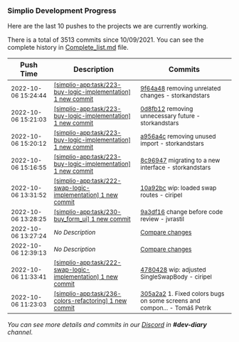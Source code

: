 
### Simplio Development Progress

Here are the last 10 pushes to the projects we are currently working.

There is a total of 3513 commits since 10/09/2021. You can see the complete history in
 [Complete_list.md](Complete_list.md) file.

| Push Time | Description | Commits |
| --- | --- | --- |
| <sub>2022-10-06 15:24:44</sub> | <sub>[[simplio-app:task/223\-buy\-logic\-implementation] 1 new commit](https://github.com/SimplioOfficial/simplio-app/commit/9f64a4864ca8863697e3e5a67e40c471edd1fa57)</sub> | <sub>[9f64a48](https://github.com/SimplioOfficial/simplio-app/commit/9f64a4864ca8863697e3e5a67e40c471edd1fa57) removing unrelated changes - storkandstars</sub> |
| <sub>2022-10-06 15:21:03</sub> | <sub>[[simplio-app:task/223\-buy\-logic\-implementation] 1 new commit](https://github.com/SimplioOfficial/simplio-app/commit/0d8fb128763eb9803afbcea6b5bceb305d3232f1)</sub> | <sub>[0d8fb12](https://github.com/SimplioOfficial/simplio-app/commit/0d8fb128763eb9803afbcea6b5bceb305d3232f1) removing unnecessary future - storkandstars</sub> |
| <sub>2022-10-06 15:20:12</sub> | <sub>[[simplio-app:task/223\-buy\-logic\-implementation] 1 new commit](https://github.com/SimplioOfficial/simplio-app/commit/a956a4c57caf02c6d56c10afe62ee4f5f5e1e120)</sub> | <sub>[a956a4c](https://github.com/SimplioOfficial/simplio-app/commit/a956a4c57caf02c6d56c10afe62ee4f5f5e1e120) removing unused import - storkandstars</sub> |
| <sub>2022-10-06 15:16:55</sub> | <sub>[[simplio-app:task/223\-buy\-logic\-implementation] 1 new commit](https://github.com/SimplioOfficial/simplio-app/commit/8c9694717258d26f476479a831add9171d5d45f6)</sub> | <sub>[8c96947](https://github.com/SimplioOfficial/simplio-app/commit/8c9694717258d26f476479a831add9171d5d45f6) migrating to a new interface - storkandstars</sub> |
| <sub>2022-10-06 13:31:52</sub> | <sub>[[simplio-app:task/222\-swap\-logic\-implementation] 1 new commit](https://github.com/SimplioOfficial/simplio-app/commit/10a92bc75ce17bd2b9e61b27ce7d715f9456daea)</sub> | <sub>[10a92bc](https://github.com/SimplioOfficial/simplio-app/commit/10a92bc75ce17bd2b9e61b27ce7d715f9456daea) wip: loaded swap routes - ciripel</sub> |
| <sub>2022-10-06 13:28:25</sub> | <sub>[[simplio-app:task/230\-buy\_form\_ui] 1 new commit](https://github.com/SimplioOfficial/simplio-app/commit/9a3df1691212197845e53a1887dac59a9fef84a8)</sub> | <sub>[9a3df16](https://github.com/SimplioOfficial/simplio-app/commit/9a3df1691212197845e53a1887dac59a9fef84a8) change before code review - jvrastil</sub> |
| <sub>2022-10-06 13:27:24</sub> | <sub>_No Description_</sub> | <sub>[Compare changes](https://github.com/SimplioOfficial/simplio-app/compare/d8167627d2f9...c9f6a3c164b6)</sub> |
| <sub>2022-10-06 12:39:13</sub> | <sub>_No Description_</sub> | <sub>[Compare changes](https://github.com/SimplioOfficial/simplio-app/compare/cbc016ab7c8b...d8167627d2f9)</sub> |
| <sub>2022-10-06 11:33:41</sub> | <sub>[[simplio-app:task/222\-swap\-logic\-implementation] 1 new commit](https://github.com/SimplioOfficial/simplio-app/commit/47804280bb181b510f157a20a8cddf5417cf192e)</sub> | <sub>[4780428](https://github.com/SimplioOfficial/simplio-app/commit/47804280bb181b510f157a20a8cddf5417cf192e) wip: adjusted SingleSwapBody - ciripel</sub> |
| <sub>2022-10-06 11:23:03</sub> | <sub>[[simplio-app:task/236\-colors\-refactoring] 1 new commit](https://github.com/SimplioOfficial/simplio-app/commit/305a2a2cdae55654fe8c4d9c899ca2b9f2fe97e1)</sub> | <sub>[305a2a2](https://github.com/SimplioOfficial/simplio-app/commit/305a2a2cdae55654fe8c4d9c899ca2b9f2fe97e1) 1. Fixed colors bugs on some screens and compon... - Tomáš Petrík</sub> |

_You can see more details and commits in our [Discord](https://discord.gg/aKhjuwZmdP) in **#dev-diary** channel._
